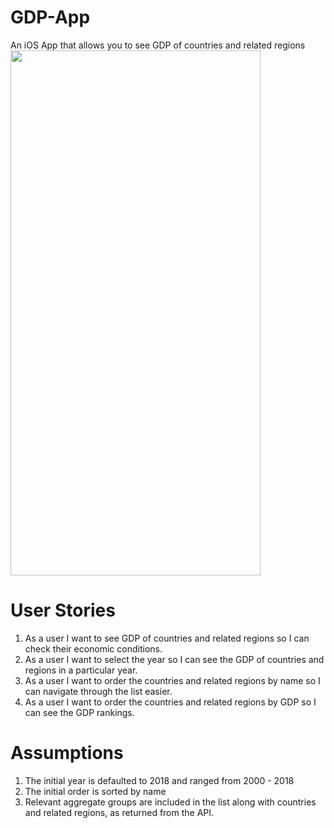 # GDP-App
An iOS App that allows you to see GDP of countries and related regions
<img src="https://firebasestorage.googleapis.com/v0/b/bredway-test-environment.appspot.com/o/to_be_deleted%2FHomePage.png?alt=media&token=0a9a36bb-a1d0-41e4-b78e-2a4e57b5a743" height="840" width="400">

# User Stories
1. As a user I want to see GDP of countries and related regions so I can check their economic conditions.
2. As a user I want to select the year so I can see the GDP of countries and regions in a particular year.
3. As a user I want to order the countries and related regions by name so I can navigate through the list easier.
4. As a user I want to order the countries and related regions by GDP so I can see the GDP rankings.

# Assumptions
1. The initial year is defaulted to 2018 and ranged from 2000 - 2018
2. The initial order is sorted by name
3. Relevant aggregate groups are included in the list along with countries and related regions, as returned from the API.
